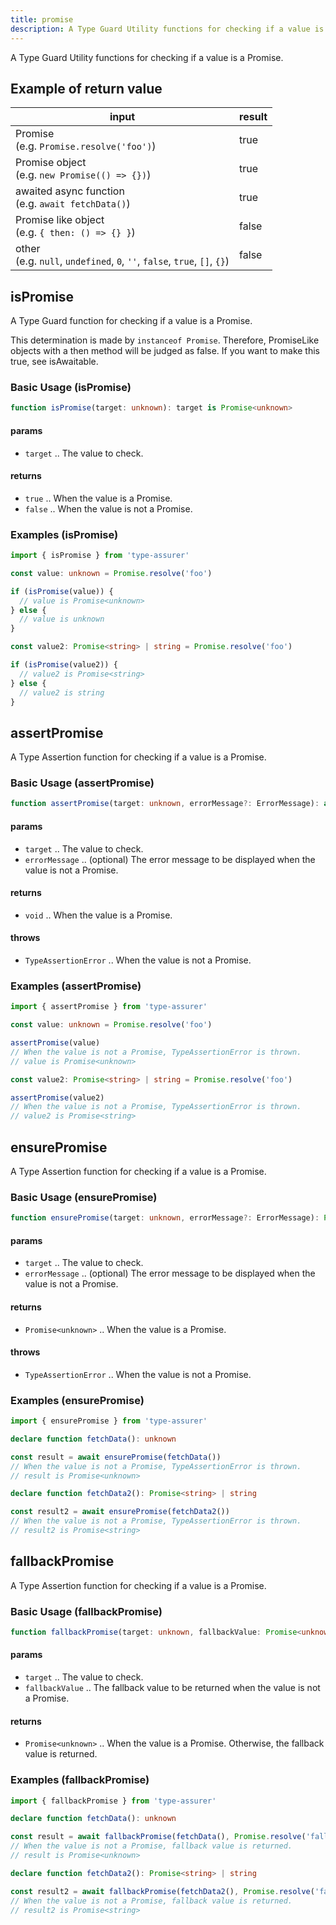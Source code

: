 ```yaml
---
title: promise
description: A Type Guard Utility functions for checking if a value is a Promise.
---
```

A Type Guard Utility functions for checking if a value is a Promise.

## Example of return value

| input | result |
| ----- | ------ |
| Promise <br> (e.g. `Promise.resolve('foo')`) | true |
| Promise object <br> (e.g. `new Promise(() => {})`) | true |
| awaited async function <br> (e.g. `await fetchData()`) | true |
| Promise like object <br> (e.g. `{ then: () => {} }`) | false |
| other <br> (e.g. `null`, `undefined`, `0`, `''`, `false`, `true`, `[]`, `{}`) | false |

## isPromise

A Type Guard function for checking if a value is a Promise.

This determination is made by `instanceof Promise`.
Therefore, PromiseLike objects with a then method will be judged as false.
If you want to make this true, see isAwaitable.

### Basic Usage (isPromise)

```typescript
function isPromise(target: unknown): target is Promise<unknown>
```

#### params

- `target` .. The value to check.

#### returns

- `true` .. When the value is a Promise.
- `false` .. When the value is not a Promise.

### Examples (isPromise)

```typescript
import { isPromise } from 'type-assurer'

const value: unknown = Promise.resolve('foo')

if (isPromise(value)) {
  // value is Promise<unknown>
} else {
  // value is unknown
}

const value2: Promise<string> | string = Promise.resolve('foo')

if (isPromise(value2)) {
  // value2 is Promise<string>
} else {
  // value2 is string
}
```

## assertPromise

A Type Assertion function for checking if a value is a Promise.

### Basic Usage (assertPromise)

```typescript
function assertPromise(target: unknown, errorMessage?: ErrorMessage): asserts target is Promise<unknown>
```

#### params

- `target` .. The value to check.
- `errorMessage` .. (optional) The error message to be displayed when the value is not a Promise.

#### returns

- `void` .. When the value is a Promise.

#### throws

- `TypeAssertionError` .. When the value is not a Promise.

### Examples (assertPromise)

```typescript
import { assertPromise } from 'type-assurer'

const value: unknown = Promise.resolve('foo')

assertPromise(value) 
// When the value is not a Promise, TypeAssertionError is thrown.
// value is Promise<unknown>

const value2: Promise<string> | string = Promise.resolve('foo')

assertPromise(value2)
// When the value is not a Promise, TypeAssertionError is thrown.
// value2 is Promise<string>
```

## ensurePromise

A Type Assertion function for checking if a value is a Promise.

### Basic Usage (ensurePromise)

```typescript
function ensurePromise(target: unknown, errorMessage?: ErrorMessage): Promise<unknown>
```

#### params

- `target` .. The value to check.
- `errorMessage` .. (optional) The error message to be displayed when the value is not a Promise.

#### returns

- `Promise<unknown>` .. When the value is a Promise.

#### throws

- `TypeAssertionError` .. When the value is not a Promise.

### Examples (ensurePromise)

```typescript
import { ensurePromise } from 'type-assurer'

declare function fetchData(): unknown

const result = await ensurePromise(fetchData())
// When the value is not a Promise, TypeAssertionError is thrown.
// result is Promise<unknown>

declare function fetchData2(): Promise<string> | string

const result2 = await ensurePromise(fetchData2())
// When the value is not a Promise, TypeAssertionError is thrown.
// result2 is Promise<string>
```

## fallbackPromise

A Type Assertion function for checking if a value is a Promise.

### Basic Usage (fallbackPromise)

```typescript
function fallbackPromise(target: unknown, fallbackValue: Promise<unknown>): Promise<unknown>
```

#### params

- `target` .. The value to check.
- `fallbackValue` .. The fallback value to be returned when the value is not a Promise.

#### returns

- `Promise<unknown>` .. When the value is a Promise. Otherwise, the fallback value is returned.

### Examples (fallbackPromise)

```typescript
import { fallbackPromise } from 'type-assurer'

declare function fetchData(): unknown

const result = await fallbackPromise(fetchData(), Promise.resolve('fallback'))
// When the value is not a Promise, fallback value is returned.
// result is Promise<unknown>

declare function fetchData2(): Promise<string> | string

const result2 = await fallbackPromise(fetchData2(), Promise.resolve('fallback'))
// When the value is not a Promise, fallback value is returned.
// result2 is Promise<string>
```

